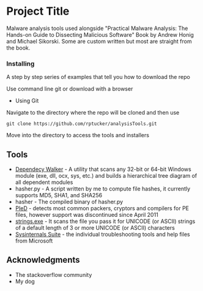 # Project Title

Malware analysis tools used alongside "Practical Malware Analysis: The Hands-on Guide to Dissecting Malicious Software" Book by Andrew Honig and Michael Sikorski. Some are custom written but most are straight from the book.


### Installing

A step by step series of examples that tell you how to download the repo

Use command line git or download with a browser


* Using Git

Navigate to the directory where the repo will be cloned and then use
```
git clone https://github.com/rptucker/analysisTools.git
```
Move into the directory to access the tools and installers

## Tools
* [Dependecy Walker](http://www.dependencywalker.com/) - A utility that scans any 32-bit or 64-bit Windows module (exe, dll, ocx, sys, etc.) and builds a hierarchical tree diagram of all dependent modules
* hasher.py - A script written by me to compute file hashes, it currently supports MD5, SHA1, and SHA256
* hasher - The compiled binary of hasher.py
* [PIeD](https://www.aldeid.com/wiki/PEiD) - detects most common packers, cryptors and compilers for PE files, however support was discontinued since April 2011
* [strings.exe](https://docs.microsoft.com/en-us/sysinternals/downloads/strings) - It scans the file you pass it for UNICODE (or ASCII) strings of a default length of 3 or more UNICODE (or ASCII) characters
* [Sysinternals Suite](https://docs.microsoft.com/en-us/sysinternals/downloads/sysinternals-suite) - the individual troubleshooting tools and help files from Microsoft
## Acknowledgments

* The stackoverflow community
* My dog
